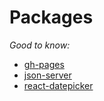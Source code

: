 # Packages

_Good to know:_

- [gh-pages](./gh-pages.md)
- [json-server](./json-server.md)
- [react-datepicker](./react-datepicker.md)
